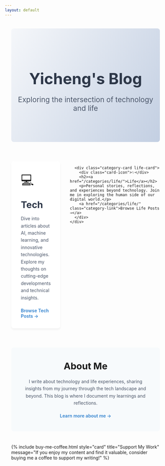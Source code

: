 ```yaml
---
layout: default
---
```


<div class="home">
  <!-- Hero Section -->
  <section class="hero-section">
    <div class="hero-content">
      <h1>Yicheng's Blog</h1>
      <p class="subtitle">Exploring the intersection of technology and life</p>
    </div>
  </section>
  
  <!-- Main Categories -->
  <section class="categories-section">
    <div class="categories-container">
      <div class="category-card tech-card">
        <div class="card-icon">💻</div>
        <h2><a href="/categories/tech/">Tech</a></h2>
        <p>Dive into articles about AI, machine learning, and innovative technologies. Explore my thoughts on cutting-edge developments and technical insights.</p>
        <a href="/categories/tech/" class="category-link">Browse Tech Posts →</a>
      </div>
      
      <div class="category-card life-card">
        <div class="card-icon">✨</div>
        <h2><a href="/categories/life/">Life</a></h2>
        <p>Personal stories, reflections, and experiences beyond technology. Join me in exploring the human side of our digital world.</p>
        <a href="/categories/life/" class="category-link">Browse Life Posts →</a>
      </div>
    </div>
  </section>
  
  <!-- About Brief -->
  <section class="about-brief">
    <h2>About Me</h2>
    <p>I write about technology and life experiences, sharing insights from my journey through the tech landscape and beyond. This blog is where I document my learnings and reflections.</p>
    <a href="/about/" class="about-link">Learn more about me →</a>
  </section>
  
  <!-- Buy Me a Coffee -->
  <section class="support-section">
    {% include buy-me-coffee.html style="card" title="Support My Work" message="If you enjoy my content and find it valuable, consider buying me a coffee to support my writing!" %}
  </section>
</div>

<style>
  /* Minimalist Styles */
  .home {
    max-width: 1000px;
    margin: 0 auto;
    padding: 20px;
  }
  
  /* Hero Section */
  .hero-section {
    text-align: center;
    padding: 60px 0;
    margin-bottom: 40px;
    border-radius: 8px;
    background: linear-gradient(120deg, #f5f7fa 0%, #c3cfe2 100%);
  }
  
  [data-theme="dark"] .hero-section {
    background: linear-gradient(120deg, #2d3748 0%, #1a202c 100%);
  }
  
  .hero-content {
    max-width: 700px;
    margin: 0 auto;
  }
  
  .hero-content h1 {
    font-size: 3rem;
    margin-bottom: 1rem;
    color: #2d3748;
  }
  
  [data-theme="dark"] .hero-content h1 {
    color: #e2e8f0;
  }
  
  .subtitle {
    color: #4a5568;
    font-size: 1.4rem;
    margin-bottom: 2rem;
  }
  
  [data-theme="dark"] .subtitle {
    color: #a0aec0;
  }
  
  .hero-buttons {
    display: flex;
    justify-content: center;
    gap: 20px;
  }
  
  .hero-button {
    display: inline-block;
    padding: 12px 24px;
    border-radius: 30px;
    text-decoration: none;
    font-weight: 600;
    transition: all 0.3s ease;
  }
  
  .tech-button {
    background-color: #3182ce;
    color: white;
  }
  
  .tech-button:hover {
    background-color: #2b6cb0;
    transform: translateY(-2px);
  }
  
  .life-button {
    background-color: #38b2ac;
    color: white;
  }
  
  .life-button:hover {
    background-color: #319795;
    transform: translateY(-2px);
  }
  
  /* Categories Section */
  .categories-section {
    margin: 60px 0;
  }
  
  .categories-container {
    display: flex;
    gap: 30px;
  }
  
  .category-card {
    flex: 1;
    padding: 30px;
    border-radius: 8px;
    background-color: #fff;
    box-shadow: 0 4px 6px rgba(0, 0, 0, 0.05);
    transition: transform 0.3s ease, box-shadow 0.3s ease;
  }
  
  .category-card:hover {
    transform: translateY(-5px);
    box-shadow: 0 10px 15px rgba(0, 0, 0, 0.1);
  }
  
  [data-theme="dark"] .category-card {
    background-color: #2d3748;
    box-shadow: 0 4px 6px rgba(0, 0, 0, 0.2);
  }
  
  [data-theme="dark"] .category-card:hover {
    box-shadow: 0 10px 15px rgba(0, 0, 0, 0.3);
  }
  
  .card-icon {
    font-size: 2.5rem;
    margin-bottom: 20px;
  }
  
  .category-card h2 {
    margin-top: 0;
    font-size: 1.8rem;
    margin-bottom: 15px;
  }
  
  .category-card p {
    margin-bottom: 20px;
    color: #4a5568;
    line-height: 1.6;
  }
  
  [data-theme="dark"] .category-card p {
    color: #a0aec0;
  }
  
  .category-card a {
    text-decoration: none;
    color: #2d3748;
  }
  
  [data-theme="dark"] .category-card a {
    color: #e2e8f0;
  }
  
  .category-link {
    display: inline-block;
    font-weight: 600;
    color: #3182ce !important;
  }
  
  [data-theme="dark"] .category-link {
    color: #63b3ed !important;
  }
  
  /* About Brief Section */
  .about-brief {
    text-align: center;
    padding: 40px;
    background-color: #f7fafc;
    border-radius: 8px;
    margin: 60px 0 40px;
  }
  
  [data-theme="dark"] .about-brief {
    background-color: #2d3748;
  }
  
  .about-brief h2 {
    margin-top: 0;
    margin-bottom: 20px;
    font-size: 1.8rem;
  }
  
  .about-brief p {
    max-width: 700px;
    margin: 0 auto 20px;
    line-height: 1.6;
    color: #4a5568;
  }
  
  [data-theme="dark"] .about-brief p {
    color: #a0aec0;
  }
  
  .about-link {
    display: inline-block;
    font-weight: 600;
    color: #3182ce;
    text-decoration: none;
  }
  
  [data-theme="dark"] .about-link {
    color: #63b3ed;
  }
  
  /* Mobile responsive */
  @media (max-width: 768px) {
    .categories-container {
      flex-direction: column;
    }
    
    .hero-content h1 {
      font-size: 2.5rem;
    }
    
    .subtitle {
      font-size: 1.2rem;
    }
    
    .hero-buttons {
      flex-direction: column;
      gap: 15px;
    }
    
    .hero-section {
      padding: 40px 20px;
    }
  }
</style>